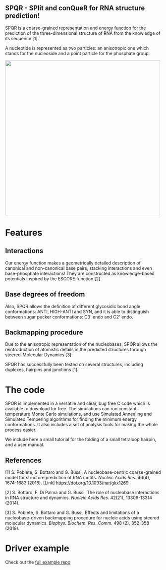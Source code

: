 ## SPQR - SPlit and conQueR for RNA structure prediction!

SPQR is a coarse-grained representation and energy function for the prediction of the three-dimensional structure of RNA from the knowledge of its sequence [1].

A nucleotide is represented as two particles: an anisotropic one which stands for the nucleoside and a point particle for the phosphate group.

<img src="http://people.sissa.it/~spoblete/webpage/multiscale.png" width="500">

# Features

## Interactions
Our energy function makes a geometrically detailed description of canonical and non-canonical base pairs, stacking interactions and even base-phosphate interactions! They are constructed as knowledge-based potentials inspired by the ESCORE function [2].

## Base degrees of freedom
Also, SPQR allows the definition of different glycosidic bond angle conformations: ANTI, HIGH-ANTI and SYN, and it is able to distinguish between sugar pucker conformations: C3' endo and C2' endo.

## Backmapping procedure
Due to the anisotropic representation of the nucleobases, SPQR allows the reintroduction of atomistic details in the predicted structures through steered-Molecular Dynamics [3].

SPQR has successfully been tested on several structures, including duplexes, hairpins and junctions [1].

# The code
SPQR is implemented in a versatile and clear, bug free C code which is available to download for free. The simulations can run constant temperature Monte Carlo simulations, and use Simulated Annealing and Simulated Tempering algorithms for finding the minimum energy conformations. It also includes a set of analysis tools for making the whole process easier.

We include here a small tutorial for the folding of a small tetraloop hairpin, and a user manual.






## References
[1] S. Poblete, S. Bottaro and G. Bussi, A nucleobase-centric coarse-grained model for structure prediction of RNA motifs. _Nucleic Acids Res._ 46(4), 1674-1683 (2018).  [Link] https://doi.org/10.1093/nar/gkx1269 

[2] S. Bottaro, F. Di Palma and G. Bussi, The role of nucleobase interactions in RNA structure and dynamics. _Nucleic Acids Res._ 42(21), 13306-13314 (2014).

[3] S. Poblete, S. Bottaro and G. Bussi, Effects and limitations of a nucleobase-driven backmapping procedure for nucleic acids using steered molecular dynamics. _Biophys. Biochem. Res. Comm._ 498 (2), 352-358 (2018).

# Driver example
Check out the [full example repo](https://github.com/m0tivus/example-spqr-c)

